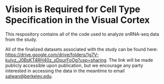 # Vision is Required for Cell Type Specification in the Visual Cortex

This respository contains all of the code used to analyze snRNA-seq data from the study. 

All of the finalized datasets associated with the study can be found here:
https://drive.google.com/drive/folders/1g7V-kulvz_J0BsKT4RH40z_xDpurFoOg?usp=sharing. The link will be made publicly accessible upon publication, but we encourage any party interested in accessing the data in the meantime to email salwan@berkeley.edu. 

